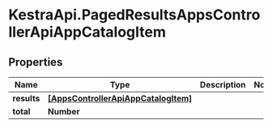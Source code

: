 # KestraApi.PagedResultsAppsControllerApiAppCatalogItem

## Properties

Name | Type | Description | Notes
------------ | ------------- | ------------- | -------------
**results** | [**[AppsControllerApiAppCatalogItem]**](AppsControllerApiAppCatalogItem.md) |  | 
**total** | **Number** |  | 


